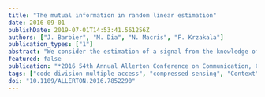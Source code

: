 ```yaml
---
title: "The mutual information in random linear estimation"
date: 2016-09-01
publishDate: 2019-07-01T14:53:41.561256Z
authors: ["J. Barbier", "M. Dia", "N. Macris", "F. Krzakala"]
publication_types: ["1"]
abstract: "We consider the estimation of a signal from the knowledge of its noisy linear random Gaussian projections, a problem relevant in compressed sensing, sparse superposition codes or code division multiple access just to cite few. There has been a number of works considering the mutual information for this problem using the heuristic replica method from statistical physics. Here we put these considerations on a firm rigorous basis. First, we show, using a Guerra-type interpolation, that the replica formula yields an upper bound to the exact mutual information. Secondly, for many relevant practical cases, we present a converse lower bound via a method that uses spatial coupling, state evolution analysis and the I-MMSE theorem. This yields, in particular, a single letter formula for the mutual information and the minimal-mean-square error for random Gaussian linear estimation of all discrete bounded signals."
featured: false
publication: "*2016 54th Annual Allerton Conference on Communication, Control, and Computing (Allerton)*"
tags: ["code division multiple access", "compressed sensing", "Context", "discrete bounded signals", "Estimation", "Guerra-type interpolation", "heuristic replica method", "I-MMSE theorem", "Integrated circuits", "least mean squares methods", "minimal-mean-square error", "Multiaccess communication", "Mutual information", "noisy linear random Gaussian projections", "Physics", "random Gaussian linear estimation", "random linear estimation", "sparse superposition codes", "spatial coupling", "state evolution analysis", "statistical physics", "Upper bound"]
doi: "10.1109/ALLERTON.2016.7852290"
---
```


